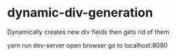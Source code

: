 # dynamic-div-generation
Dynamically creates new div fields then gets rid of them

yarn run dev-server
open browser
go to localhost:8080
